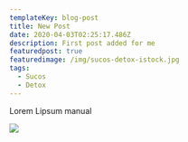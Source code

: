 ```yaml
---
templateKey: blog-post
title: New Post
date: 2020-04-03T02:25:17.486Z
description: First post added for me
featuredpost: true
featuredimage: /img/sucos-detox-istock.jpg
tags:
  - Sucos
  - Detox
---
```

Lorem Lipsum manual

![](/img/sucos-detox-istock.jpg)